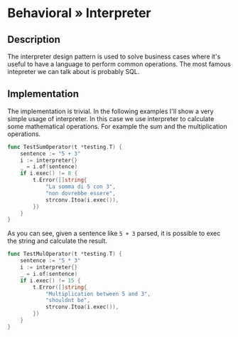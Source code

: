 # Behavioral » Interpreter

## Description

The interpreter design pattern is used to solve business cases where it's
useful to have a language to perform common operations. The most famous
intepreter we can talk about is probably SQL.

## Implementation

The implementation is trivial. In the following examples I'll show a very
simple usage of interpreter. In this case we use interpreter to calculate some
mathematical operations. For example the sum and the multiplication operations.

```go
func TestSumOperator(t *testing.T) {
	sentence := "5 + 3"
	i := interpreter{}
	_ = i.of(sentence)
	if i.exec() != 8 {
		t.Error([]string{
			"La somma di 5 con 3",
			"non dovrebbe essere",
			strconv.Itoa(i.exec()),
		})
	}
}
```

As you can see, given a sentence like `5 + 3` parsed, it is possible to exec
the string and calculate the result.

```go
func TestMulOperator(t *testing.T) {
	sentence := "5 * 3"
	i := interpreter{}
	_ = i.of(sentence)
	if i.exec() != 15 {
		t.Error([]string{
			"Multiplication between 5 and 3",
			"shouldnt be",
			strconv.Itoa(i.exec()),
		})
	}
}
```
